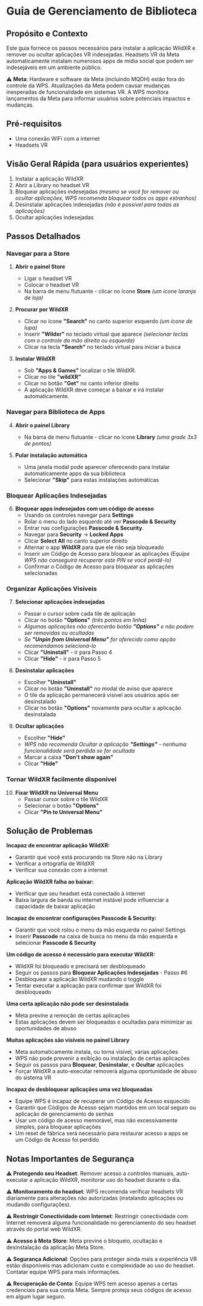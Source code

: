 # Guia de Gerenciamento de Biblioteca

## Propósito e Contexto
Este guia fornece os passos necessários para instalar a aplicação WildXR e remover ou ocultar aplicações VR indesejadas. 
Headsets VR da Meta automaticamente instalam numerosos apps de mídia social que podem ser indesejáveis em um ambiente público.

⚠️ **Meta**: Hardware e software da Meta (incluindo MQDH) estão fora do controle da WPS. Atualizações da Meta podem causar mudanças inesperadas de funcionalidade em sistemas VR. A WPS monitora lançamentos da Meta para informar usuários sobre potenciais impactos e mudanças.

## Pré-requisitos
- Uma conexão WiFi com a internet
- Headsets VR

## Visão Geral Rápida (para usuários experientes)
1. Instalar a aplicação WildXR
2. Abrir a Library no headset VR
3. Bloquear aplicações indesejadas *(mesmo se você for remover ou ocultar aplicações, WPS recomenda bloquear todos os apps estranhos)*
4. Desinstalar aplicações indesejadas *(não é possível para todas as aplicações)*
5. Ocultar aplicações indesejadas 

## Passos Detalhados

### Navegar para a Store

1. **Abrir o painel Store**
   - Ligar o headset VR
   - Colocar o headset VR
   - Na barra de menu flutuante - clicar no ícone **Store** *(um ícone laranja de loja)*

2. **Procurar por WildXR**
   - Clicar no ícone **"Search"** no canto superior esquerdo *(um ícone de lupa)*
   - Inserir **"Wildxr"** no teclado virtual que aparece *(selecionar teclas com o controle da mão direita ou esquerda)*
   - Clicar na tecla **"Search"** no teclado virtual para iniciar a busca

3. **Instalar WildXR**
   - Sob **"Apps & Games"** localizar o tile WildXR.
   - Clicar no tile **"wildXR"**
   - Clicar no botão **"Get"** no canto inferior direito 
   - A aplicação WildXR deve começar a baixar e irá instalar automaticamente.
<div style="page-break-after: always;"></div>

### Navegar para Biblioteca de Apps

4. **Abrir o painel Library**
   
   - Na barra de menu flutuante - clicar no ícone **Library** *(uma grade 3x3 de pontos)*

5. **Pular instalação automática**
   - Uma janela modal pode aparecer oferecendo para instalar automaticamente apps da sua biblioteca
   - Selecionar **"Skip"** para estas instalações automáticas

### Bloquear Aplicações Indesejadas

6. **Bloquear apps indesejados com um código de acesso**
   - Usando os controles navegar para **Settings**
   - Rolar o menu do lado esquerdo até ver **Passcode & Security**
   - Entrar nas configurações **Passcode & Security**.
   - Navegar para **Security** -> **Locked Apps**
   - Clicar **Select All** no canto superior direito
   - Alternar o app **WildXR** para que ele não seja bloqueado
   - Inserir um Código de Acesso para bloquear as aplicações *(Equipe WPS não conseguirá recuperar este PIN se você perdê-lo)*
   - Confirmar o Código de Acesso para bloquear as aplicações selecionadas

### Organizar Aplicações Visíveis

7. **Selecionar aplicações indesejadas**
   - Passar o cursor sobre cada tile de aplicação
   - Clicar no botão **"Options"** *(três pontos em linha)*
   - *Algumas aplicações não oferecerão botão **"Options"** e não podem ser removidas ou ocultadas*
   - *Se **"Unpin from Universal Menu"** for oferecido como opção recomendamos selecioná-lo*
   - Clicar **"Uninstall"** - ir para Passo 4
   - Clicar **"Hide"** - ir para Passo 5

8. **Desinstalar aplicações**
   - Escolher **"Uninstall"** 
   - Clicar no botão **"Uninstall"** no modal de aviso que aparece
   - O tile da aplicação permanecerá visível aos usuários após ser desinstalado
   - Clicar no botão **"Options"** novamente para ocultar a aplicação desinstalada

9. **Ocultar aplicações**
   - Escolher **"Hide"**
   - *WPS não recomenda Ocultar a aplicação **"Settings"** - nenhuma funcionalidade será perdida se for ocultada*
   - Marcar a caixa **"Don't show again"**
   - Clicar **"Hide"**
<div style="page-break-after: always;"></div>

### **Tornar WildXR facilmente disponível**

10. **Fixar WildXR no Universal Menu**
    - Passar cursor sobre o tile WildXR
    - Selecionar o botão **"Options"**
    - Clicar **"Pin to Universal Menu"** 

## Solução de Problemas

**Incapaz de encontrar aplicação WildXR:**
- Garantir que você está procurando na Store não na Library
- Verificar a ortografia de WildXR 
- Verificar sua conexão com a internet

**Aplicação WildXR falha ao baixar:**
- Verificar que seu headset está conectado à internet
- Baixa largura de banda ou internet instável pode influenciar a capacidade de baixar aplicação

**Incapaz de encontrar configurações Passcode & Security:**
- Garantir que você rolou o menu da mão esquerda no painel Settings
- Inserir **Passcode** na caixa de busca no menu da mão esquerda e selecionar **Passcode & Security**

**Um código de acesso é necessário para executar WildXR:**
- WildXR foi bloqueado e precisará ser desbloqueado
- Seguir os passos para **Bloquear Aplicações Indesejadas** - Passo #6
- Desbloquear a aplicação WildXR mudando o toggle
- Tentar executar a aplicação para confirmar que WildXR foi desbloqueado

**Uma certa aplicação não pode ser desinstalada**
- Meta previne a remoção de certas aplicações
- Estas aplicações devem ser bloqueadas e ocultadas para minimizar as oportunidades de abuso

**Muitas aplicações são visíveis no painel Library**
- Meta automaticamente instala, ou torna visível, várias aplicações
- WPS não pode prevenir a exibição ou instalação de certas aplicações
- Seguir os passos para **Bloquear**, **Desinstalar**, e **Ocultar** aplicações
- Forçar WildXR a auto-executar removerá alguma oportunidade de abuso do sistema VR

**Incapaz de desbloquear aplicações uma vez bloqueadas**
- Equipe WPS é incapaz de recuperar um Código de Acesso esquecido
- Garantir que Códigos de Acesso sejam mantidos em um local seguro ou aplicação de gerenciamento de senhas
- Usar um código de acesso memorável, mas não excessivamente simples, para bloquear aplicações
- Um reset de fábrica será necessário para restaurar acesso a apps se um Código de Acesso foi perdido
<div style="page-break-after: always;"></div>

## Notas Importantes de Segurança

⚠️ **Protegendo seu Headset**: Remover acesso a controles manuais, auto-executar a aplicação WildXR, monitorar uso do headset durante o dia.

⚠️ **Monitoramento do headset**: WPS recomenda verificar headsets VR diariamente para alterações não autorizadas (instalando aplicações ou mudando configurações).

⚠️ **Restringir Conectividade com Internet**: Restringir conectividade com Internet removerá alguma funcionalidade no gerenciamento do seu headset através do portal web WildXR.

⚠️ **Acesso à Meta Store**: Meta previne o bloqueio, ocultação e desinstalação da aplicação Meta Store. 

⚠️ **Segurança Adicional**: Opções para proteger ainda mais a experiência VR estão disponíveis mas adicionam custo e complexidade ao uso do headset. Contatar equipe WPS para mais informações.

⚠️ **Recuperação de Conta**: Equipe WPS tem acesso apenas a certas credenciais para sua conta Meta. Sempre proteja seus códigos de acesso em algum lugar seguro.
